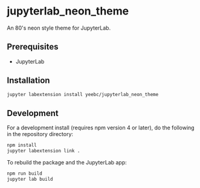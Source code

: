 # jupyterlab_neon_theme

An 80's neon style theme for JupyterLab.

## Prerequisites

* JupyterLab

## Installation

```bash
jupyter labextension install yeebc/jupyterlab_neon_theme
```

## Development

For a development install (requires npm version 4 or later), do the following in the repository directory:

```bash
npm install
jupyter labextension link .
```

To rebuild the package and the JupyterLab app:

```bash
npm run build
jupyter lab build
```
